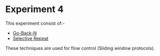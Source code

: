# Experiment 4
This experiment consist of:-
- [Go-Back-N](./goback.py)
- [Selective Repeat](./SR.py)

These techniques are used for flow control (Sliding window protocols).